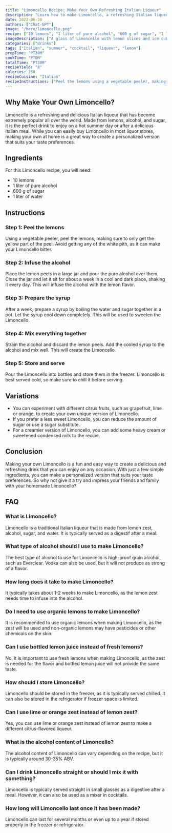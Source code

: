 ```yaml
---
title: "Limoncello Recipe: Make Your Own Refreshing Italian Liqueur"
description: "Learn how to make Limoncello, a refreshing Italian liqueur, at home with this easy recipe. With just a few simple ingredients, you can create a delicious and refreshing drink that is perfect to enjoy on a hot summer day or after a delicious meal."
date: 2022-06-30
authors: ["Chat-GPT"]
image: "/hero/limoncello.png"
recipe: ["10 lemons", "1 liter of pure alcohol", "600 g of sugar", "1 liter of water"]
imageDescription: ["A glass of Limoncello with lemon slices and ice cubes"]
categories: ["drinks"]
tags: ["Italian", "summer", "cocktail", "liqueur", "lemon"]
prepTime: "PT30M"
cookTime: "PT0M"
totalTime: "PT30M"
recipeYield: "8"
calories: 150
recipeCuisine: "Italian"
recipeInstructions: ["Peel the lemons using a vegetable peeler, making sure to only get the yellow part of the peel.", "Place the lemon peels in a large jar and pour the pure alcohol over them. Close the jar and let it sit for about a week in a cool and dark place, shaking it every day.", "After a week, prepare a syrup by boiling the water and sugar together in a pot. Let the syrup cool down completely.", "Strain the alcohol and discard the lemon peels. Add the cooled syrup to the alcohol and mix well.", "Pour the Limoncello into bottles and store them in the freezer. Serve cold."]
---
```


## Why Make Your Own Limoncello?

Limoncello is a refreshing and delicious Italian liqueur that has become extremely popular all over the world. Made from lemons, alcohol, and sugar, it is the perfect drink to enjoy on a hot summer day or after a delicious Italian meal. While you can easily buy Limoncello in most liquor stores, making your own at home is a great way to create a personalized version that suits your taste preferences.

## Ingredients

For this Limoncello recipe, you will need:

- 10 lemons
- 1 liter of pure alcohol
- 600 g of sugar
- 1 liter of water

## Instructions

### Step 1: Peel the lemons

Using a vegetable peeler, peel the lemons, making sure to only get the yellow part of the peel. Avoid getting any of the white pith, as it can make your Limoncello bitter.

### Step 2: Infuse the alcohol

Place the lemon peels in a large jar and pour the pure alcohol over them. Close the jar and let it sit for about a week in a cool and dark place, shaking it every day. This will infuse the alcohol with the lemon flavor.

### Step 3: Prepare the syrup

After a week, prepare a syrup by boiling the water and sugar together in a pot. Let the syrup cool down completely. This will be used to sweeten the Limoncello.

### Step 4: Mix everything together

Strain the alcohol and discard the lemon peels. Add the cooled syrup to the alcohol and mix well. This will create the Limoncello. 

### Step 5: Store and serve

Pour the Limoncello into bottles and store them in the freezer. Limoncello is best served cold, so make sure to chill it before serving.

## Variations

- You can experiment with different citrus fruits, such as grapefruit, lime or orange, to create your own unique version of Limoncello.
- If you prefer a less sweet Limoncello, you can reduce the amount of sugar or use a sugar substitute.
- For a creamier version of Limoncello, you can add some heavy cream or sweetened condensed milk to the recipe.

## Conclusion

Making your own Limoncello is a fun and easy way to create a delicious and refreshing drink that you can enjoy on any occasion. With just a few simple ingredients, you can make a personalized version that suits your taste preferences. So why not give it a try and impress your friends and family with your homemade Limoncello?

## FAQ

### What is Limoncello?

Limoncello is a traditional Italian liqueur that is made from lemon zest, alcohol, sugar, and water. It is typically served as a digestif after a meal.

### What type of alcohol should I use to make Limoncello?

The best type of alcohol to use for Limoncello is high-proof grain alcohol, such as Everclear. Vodka can also be used, but it will not produce as strong of a flavor.

### How long does it take to make Limoncello?

It typically takes about 1-2 weeks to make Limoncello, as the lemon zest needs time to infuse into the alcohol.

### Do I need to use organic lemons to make Limoncello?

It is recommended to use organic lemons when making Limoncello, as the zest will be used and non-organic lemons may have pesticides or other chemicals on the skin.

### Can I use bottled lemon juice instead of fresh lemons?

No, it is important to use fresh lemons when making Limoncello, as the zest is needed for the flavor and bottled lemon juice will not provide the same taste.

### How should I store Limoncello?

Limoncello should be stored in the freezer, as it is typically served chilled. It can also be stored in the refrigerator if freezer space is limited.

### Can I use lime or orange zest instead of lemon zest?

Yes, you can use lime or orange zest instead of lemon zest to make a different citrus-flavored liqueur.

### What is the alcohol content of Limoncello?

The alcohol content of Limoncello can vary depending on the recipe, but it is typically around 30-35% ABV.

### Can I drink Limoncello straight or should I mix it with something?

Limoncello is typically served straight in small glasses as a digestive after a meal. However, it can also be used as a mixer in cocktails.

### How long will Limoncello last once it has been made?

Limoncello can last for several months or even up to a year if stored properly in the freezer or refrigerator.
